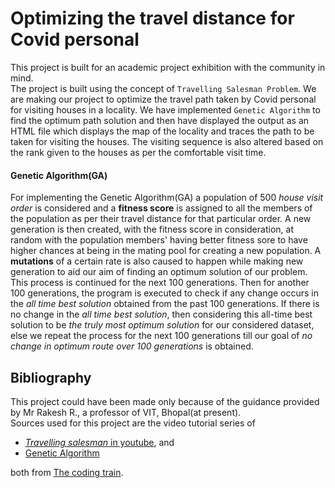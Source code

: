 # Optimizing the travel distance for Covid personal
This project is built for an academic project exhibition with the community in mind.  
The project is built using the concept of `Travelling Salesman Problem`. We are making our project to optimize the travel path taken by Covid personal for visiting houses in a locality. We have implemented `Genetic Algorithm` to find the optimum path solution and then have displayed the output as an HTML file which displays the map of the locality and traces the path to be taken for visiting the houses. The visiting sequence is also altered based on the rank given to the houses as per the comfortable visit time.  
#### Genetic Algorithm(GA)
For implementing the Genetic Algorithm(GA) a population of 500 _house visit order_ is considered and a __fitness score__ is assigned to all the members of the population as per their travel distance for that particular order. A new generation is then created, with the fitness score in consideration, at random with the population members' having better fitness sore to have higher chances at being in the mating pool for creating a new population. A __mutations__ of a certain rate is also caused to happen while making new generation to aid our aim of finding an optimum solution of our problem. This process is continued for the next 100 generations. Then for another 100 generations, the program is executed to check if any change occurs in the _all time best solution_ obtained from the past 100 generations. If there is no change in the _all time best solution_, then considering this all-time best solution to be _the truly most optimum solution_ for our considered dataset, else we repeat the process for the next 100 generations till our goal of _no change in optimum route over 100 generations_ is obtained.  
## Bibliography
This project could have been made only because of the guidance provided by Mr Rakesh R., a professor of VIT, Bhopal(at present).  
Sources used for this project are the video tutorial series of 
- [_Travelling salesman_ in youtube](https://youtube.com/playlist?list=PLaBkvsv2Y7rJzlA2TYTMSHBvhTvaa6F_o), and 
- [Genetic Algorithm](https://thecodingtrain.com/more/archive/nature-of-code/9-genetic-algorithms/)  

both from [The coding train](https://thecodingtrain.com/).

